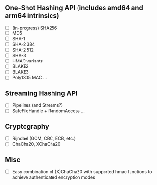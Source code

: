## One-Shot Hashing API (includes amd64 and arm64 intrinsics)
- [ ] (in-progress) SHA256
- [ ] MD5
- [ ] SHA-1
- [ ] SHA-2 384
- [ ] SHA-2 512
- [ ] SHA-3
- [ ] HMAC variants
- [ ] BLAKE2
- [ ] BLAKE3
- [ ] Poly1305 MAC
...

## Streaming Hashing API
- [ ] Pipelines (and Streams?)
- [ ] SafeFileHandle + RandomAccess
...

## Cryptography
- [ ] Rijndael (GCM, CBC, ECB, etc.)
- [ ] ChaCha20, XChaCha20

## Misc
- [ ] Easy combination of (X)ChaCha20 with supported hmac functions to achieve authenticated encryption modes